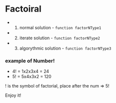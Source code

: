 # Factoiral 
- 1. normal solution - `function factorNType1`
- 2. iterate solution - `function factorNType2`
- 3. algorythmic solution - `function factorNType3`

### example of Number! 
- 4! = 1x2x3x4 = 24
- 5! = 5x4x3x2 = 120

! is the symbol of factorial, place after the num => 5!

Enjoy it!
